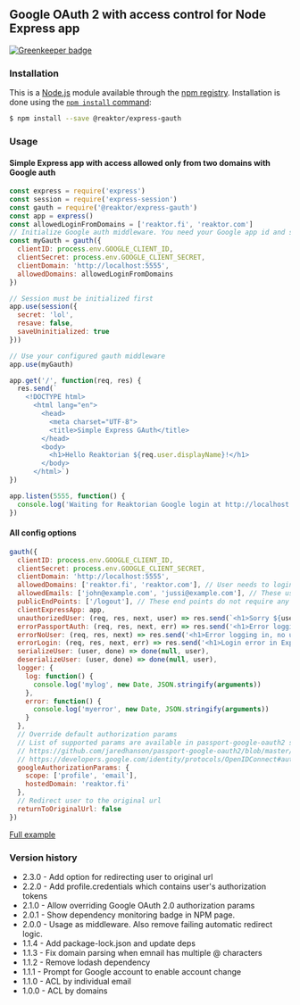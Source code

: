## Google OAuth 2 with access control for Node Express app

[![Greenkeeper badge](https://badges.greenkeeper.io/pihvi/express-gauth.svg)](https://greenkeeper.io/)

### Installation

This is a [Node.js](https://nodejs.org/en/) module available through the
[npm registry](https://www.npmjs.com/package/@reaktor/express-gauth). Installation is done using the
[`npm install` command](https://docs.npmjs.com/getting-started/installing-npm-packages-locally):

```sh
$ npm install --save @reaktor/express-gauth
```

### Usage

#### Simple Express app with access allowed only from two domains with Google auth

``` javascript
const express = require('express')
const session = require('express-session')
const gauth = require('@reaktor/express-gauth')
const app = express()
const allowedLoginFromDomains = ['reaktor.fi', 'reaktor.com']
// Initialize Google auth middleware. You need your Google app id and secret.
const myGauth = gauth({
  clientID: process.env.GOOGLE_CLIENT_ID,
  clientSecret: process.env.GOOGLE_CLIENT_SECRET,
  clientDomain: 'http://localhost:5555',
  allowedDomains: allowedLoginFromDomains
})

// Session must be initialized first
app.use(session({
  secret: 'lol',
  resave: false,
  saveUninitialized: true
}))

// Use your configured gauth middleware
app.use(myGauth)

app.get('/', function(req, res) {
  res.send(`
    <!DOCTYPE html>
      <html lang="en">
        <head>
          <meta charset="UTF-8">
          <title>Simple Express GAuth</title>
        </head>
        <body>
          <h1>Hello Reaktorian ${req.user.displayName}!</h1>
        </body>
      </html>`)
})

app.listen(5555, function() {
  console.log('Waiting for Reaktorian Google login at http://localhost:5555')
})
``` 

#### All config options

``` javascript
gauth({
  clientID: process.env.GOOGLE_CLIENT_ID,
  clientSecret: process.env.GOOGLE_CLIENT_SECRET,
  clientDomain: 'http://localhost:5555',
  allowedDomains: ['reaktor.fi', 'reaktor.com'], // User needs to login with Google and email with these domains.
  allowedEmails: ['john@example.com', 'jussi@example.com'], // These users are allowed login through Google auth.
  publicEndPoints: ['/logout'], // These end points do not require any authentication.
  clientExpressApp: app,
  unauthorizedUser: (req, res, next, user) => res.send(`<h1>Sorry ${user.displayName}, you has no access!</h1>`),
  errorPassportAuth: (req, res, next, err) => res.send('<h1>Error logging in!</h1>'),
  errorNoUser: (req, res, next) => res.send('<h1>Error logging in, no user details!</h1>'),
  errorLogin: (req, res, next, err) => res.send('<h1>Login error in Express, this is odd!</h1>'),
  serializeUser: (user, done) => done(null, user),
  deserializeUser: (user, done) => done(null, user),
  logger: {
    log: function() {
      console.log('mylog', new Date, JSON.stringify(arguments))
    },
    error: function() {
      console.log('myerror', new Date, JSON.stringify(arguments))
    }
  },
  // Override default authorization params
  // List of supported params are available in passport-google-oauth2 source
  // https://github.com/jaredhanson/passport-google-oauth2/blob/master/lib/strategy.js
  // https://developers.google.com/identity/protocols/OpenIDConnect#authenticationuriparameters
  googleAuthorizationParams: {
    scope: ['profile', 'email'],
    hostedDomain: 'reaktor.fi'
  },
  // Redirect user to the original url
  returnToOriginalUrl: false
})
``` 
[Full example](examples/all_configs_express.js)

### Version history

* 2.3.0 - Add option for redirecting user to original url
* 2.2.0 - Add profile.credentials which contains user's authorization tokens
* 2.1.0 - Allow overriding Google OAuth 2.0 authorization params
* 2.0.1 - Show dependency monitoring badge in NPM page.
* 2.0.0 - Usage as middleware. Also remove failing automatic redirect logic.
* 1.1.4 - Add package-lock.json and update deps
* 1.1.3 - Fix domain parsing when emnail has multiple @ characters
* 1.1.2 - Remove lodash dependency
* 1.1.1 - Prompt for Google account to enable account change
* 1.1.0 - ACL by individual email
* 1.0.0 - ACL by domains

